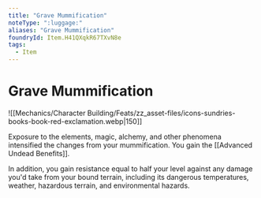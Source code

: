 ```yaml
---
title: "Grave Mummification"
noteType: ":luggage:"
aliases: "Grave Mummification"
foundryId: Item.H41QXqkR67TXvN8e
tags:
  - Item
---
```


# Grave Mummification
![[Mechanics/Character Building/Feats/zz_asset-files/icons-sundries-books-book-red-exclamation.webp|150]]

Exposure to the elements, magic, alchemy, and other phenomena intensified the changes from your mummification. You gain the [[Advanced Undead Benefits]].

In addition, you gain resistance equal to half your level against any damage you'd take from your bound terrain, including its dangerous temperatures, weather, hazardous terrain, and environmental hazards.
